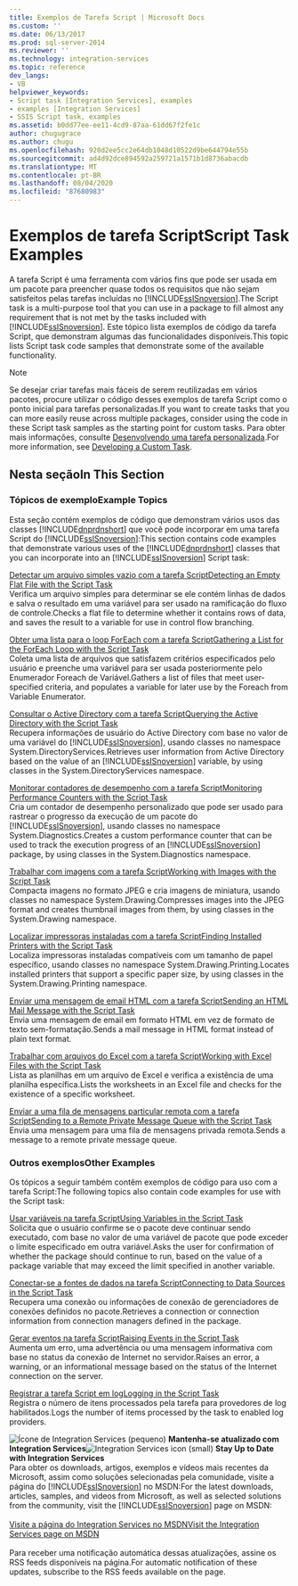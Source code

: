 ```yaml
---
title: Exemplos de Tarefa Script | Microsoft Docs
ms.custom: ''
ms.date: 06/13/2017
ms.prod: sql-server-2014
ms.reviewer: ''
ms.technology: integration-services
ms.topic: reference
dev_langs:
- VB
helpviewer_keywords:
- Script task [Integration Services], examples
- examples [Integration Services]
- SSIS Script task, examples
ms.assetid: b0dd77ee-ee11-4cd9-87aa-61dd67f2fe1c
author: chugugrace
ms.author: chugu
ms.openlocfilehash: 920d2ee5cc2e64db1048d10522d9be644794e55b
ms.sourcegitcommit: ad4d92dce894592a259721a1571b1d8736abacdb
ms.translationtype: MT
ms.contentlocale: pt-BR
ms.lasthandoff: 08/04/2020
ms.locfileid: "87680983"
---
```

# <a name="script-task-examples"></a><span data-ttu-id="bc22e-102">Exemplos de tarefa Script</span><span class="sxs-lookup"><span data-stu-id="bc22e-102">Script Task Examples</span></span>
  <span data-ttu-id="bc22e-103">A tarefa Script é uma ferramenta com vários fins que pode ser usada em um pacote para preencher quase todos os requisitos que não sejam satisfeitos pelas tarefas incluídas no [!INCLUDE[ssISnoversion](../../includes/ssisnoversion-md.md)].</span><span class="sxs-lookup"><span data-stu-id="bc22e-103">The Script task is a multi-purpose tool that you can use in a package to fill almost any requirement that is not met by the tasks included with [!INCLUDE[ssISnoversion](../../includes/ssisnoversion-md.md)].</span></span> <span data-ttu-id="bc22e-104">Este tópico lista exemplos de código da tarefa Script, que demonstram algumas das funcionalidades disponíveis.</span><span class="sxs-lookup"><span data-stu-id="bc22e-104">This topic lists Script task code samples that demonstrate some of the available functionality.</span></span>  
  
> [!NOTE]  
>  <span data-ttu-id="bc22e-105">Se desejar criar tarefas mais fáceis de serem reutilizadas em vários pacotes, procure utilizar o código desses exemplos de tarefa Script como o ponto inicial para tarefas personalizadas.</span><span class="sxs-lookup"><span data-stu-id="bc22e-105">If you want to create tasks that you can more easily reuse across multiple packages, consider using the code in these Script task samples as the starting point for custom tasks.</span></span> <span data-ttu-id="bc22e-106">Para obter mais informações, consulte [Desenvolvendo uma tarefa personalizada](../extending-packages-custom-objects/task/developing-a-custom-task.md).</span><span class="sxs-lookup"><span data-stu-id="bc22e-106">For more information, see [Developing a Custom Task](../extending-packages-custom-objects/task/developing-a-custom-task.md).</span></span>  
  
## <a name="in-this-section"></a><span data-ttu-id="bc22e-107">Nesta seção</span><span class="sxs-lookup"><span data-stu-id="bc22e-107">In This Section</span></span>  
  
### <a name="example-topics"></a><span data-ttu-id="bc22e-108">Tópicos de exemplo</span><span class="sxs-lookup"><span data-stu-id="bc22e-108">Example Topics</span></span>  
 <span data-ttu-id="bc22e-109">Esta seção contém exemplos de código que demonstram vários usos das classes [!INCLUDE[dnprdnshort](../../includes/dnprdnshort-md.md)] que você pode incorporar em uma tarefa Script do [!INCLUDE[ssISnoversion](../../includes/ssisnoversion-md.md)]:</span><span class="sxs-lookup"><span data-stu-id="bc22e-109">This section contains code examples that demonstrate various uses of the [!INCLUDE[dnprdnshort](../../includes/dnprdnshort-md.md)] classes that you can incorporate into an [!INCLUDE[ssISnoversion](../../includes/ssisnoversion-md.md)] Script task:</span></span>  
  
 [<span data-ttu-id="bc22e-110">Detectar um arquivo simples vazio com a tarefa Script</span><span class="sxs-lookup"><span data-stu-id="bc22e-110">Detecting an Empty Flat File with the Script Task</span></span>](../extending-packages-scripting-task-examples/detecting-an-empty-flat-file-with-the-script-task.md)  
 <span data-ttu-id="bc22e-111">Verifica um arquivo simples para determinar se ele contém linhas de dados e salva o resultado em uma variável para ser usado na ramificação do fluxo de controle.</span><span class="sxs-lookup"><span data-stu-id="bc22e-111">Checks a flat file to determine whether it contains rows of data, and saves the result to a variable for use in control flow branching.</span></span>  
  
 [<span data-ttu-id="bc22e-112">Obter uma lista para o loop ForEach com a tarefa Script</span><span class="sxs-lookup"><span data-stu-id="bc22e-112">Gathering a List for the ForEach Loop with the Script Task</span></span>](../extending-packages-scripting-task-examples/gathering-a-list-for-the-foreach-loop-with-the-script-task.md)  
 <span data-ttu-id="bc22e-113">Coleta uma lista de arquivos que satisfazem critérios especificados pelo usuário e preenche uma variável para ser usada posteriormente pelo Enumerador Foreach de Variável.</span><span class="sxs-lookup"><span data-stu-id="bc22e-113">Gathers a list of files that meet user-specified criteria, and populates a variable for later use by the Foreach from Variable Enumerator.</span></span>  
  
 [<span data-ttu-id="bc22e-114">Consultar o Active Directory com a tarefa Script</span><span class="sxs-lookup"><span data-stu-id="bc22e-114">Querying the Active Directory with the Script Task</span></span>](../extending-packages-scripting-task-examples/querying-the-active-directory-with-the-script-task.md)  
 <span data-ttu-id="bc22e-115">Recupera informações de usuário do Active Directory com base no valor de uma variável do [!INCLUDE[ssISnoversion](../../includes/ssisnoversion-md.md)], usando classes no namespace System.DirectoryServices.</span><span class="sxs-lookup"><span data-stu-id="bc22e-115">Retrieves user information from Active Directory based on the value of an [!INCLUDE[ssISnoversion](../../includes/ssisnoversion-md.md)] variable, by using classes in the System.DirectoryServices namespace.</span></span>  
  
 [<span data-ttu-id="bc22e-116">Monitorar contadores de desempenho com a tarefa Script</span><span class="sxs-lookup"><span data-stu-id="bc22e-116">Monitoring Performance Counters with the Script Task</span></span>](../extending-packages-scripting-task-examples/monitoring-performance-counters-with-the-script-task.md)  
 <span data-ttu-id="bc22e-117">Cria um contador de desempenho personalizado que pode ser usado para rastrear o progresso da execução de um pacote do [!INCLUDE[ssISnoversion](../../includes/ssisnoversion-md.md)], usando classes no namespace System.Diagnostics.</span><span class="sxs-lookup"><span data-stu-id="bc22e-117">Creates a custom performance counter that can be used to track the execution progress of an [!INCLUDE[ssISnoversion](../../includes/ssisnoversion-md.md)] package, by using classes in the System.Diagnostics namespace.</span></span>  
  
 [<span data-ttu-id="bc22e-118">Trabalhar com imagens com a tarefa Script</span><span class="sxs-lookup"><span data-stu-id="bc22e-118">Working with Images with the Script Task</span></span>](../extending-packages-scripting-task-examples/working-with-images-with-the-script-task.md)  
 <span data-ttu-id="bc22e-119">Compacta imagens no formato JPEG e cria imagens de miniatura, usando classes no namespace System.Drawing.</span><span class="sxs-lookup"><span data-stu-id="bc22e-119">Compresses images into the JPEG format and creates thumbnail images from them, by using classes in the System.Drawing namespace.</span></span>  
  
 [<span data-ttu-id="bc22e-120">Localizar impressoras instaladas com a tarefa Script</span><span class="sxs-lookup"><span data-stu-id="bc22e-120">Finding Installed Printers with the Script Task</span></span>](../extending-packages-scripting-task-examples/finding-installed-printers-with-the-script-task.md)  
 <span data-ttu-id="bc22e-121">Localiza impressoras instaladas compatíveis com um tamanho de papel específico, usando classes no namespace System.Drawing.Printing.</span><span class="sxs-lookup"><span data-stu-id="bc22e-121">Locates installed printers that support a specific paper size, by using classes in the System.Drawing.Printing namespace.</span></span>  
  
 [<span data-ttu-id="bc22e-122">Enviar uma mensagem de email HTML com a tarefa Script</span><span class="sxs-lookup"><span data-stu-id="bc22e-122">Sending an HTML Mail Message with the Script Task</span></span>](../extending-packages-scripting-task-examples/sending-an-html-mail-message-with-the-script-task.md)  
 <span data-ttu-id="bc22e-123">Envia uma mensagem de email em formato HTML em vez de formato de texto sem-formatação.</span><span class="sxs-lookup"><span data-stu-id="bc22e-123">Sends a mail message in HTML format instead of plain text format.</span></span>  
  
 [<span data-ttu-id="bc22e-124">Trabalhar com arquivos do Excel com a tarefa Script</span><span class="sxs-lookup"><span data-stu-id="bc22e-124">Working with Excel Files with the Script Task</span></span>](../extending-packages-scripting-task-examples/working-with-excel-files-with-the-script-task.md)  
 <span data-ttu-id="bc22e-125">Lista as planilhas em um arquivo de Excel e verifica a existência de uma planilha específica.</span><span class="sxs-lookup"><span data-stu-id="bc22e-125">Lists the worksheets in an Excel file and checks for the existence of a specific worksheet.</span></span>  
  
 [<span data-ttu-id="bc22e-126">Enviar a uma fila de mensagens particular remota com a tarefa Script</span><span class="sxs-lookup"><span data-stu-id="bc22e-126">Sending to a Remote Private Message Queue with the Script Task</span></span>](../extending-packages-scripting-task-examples/sending-to-a-remote-private-message-queue-with-the-script-task.md)  
 <span data-ttu-id="bc22e-127">Envia uma mensagem para uma fila de mensagens privada remota.</span><span class="sxs-lookup"><span data-stu-id="bc22e-127">Sends a message to a remote private message queue.</span></span>  
  
### <a name="other-examples"></a><span data-ttu-id="bc22e-128">Outros exemplos</span><span class="sxs-lookup"><span data-stu-id="bc22e-128">Other Examples</span></span>  
 <span data-ttu-id="bc22e-129">Os tópicos a seguir também contêm exemplos de código para uso com a tarefa Script:</span><span class="sxs-lookup"><span data-stu-id="bc22e-129">The following topics also contain code examples for use with the Script task:</span></span>  
  
 [<span data-ttu-id="bc22e-130">Usar variáveis na tarefa Script</span><span class="sxs-lookup"><span data-stu-id="bc22e-130">Using Variables in the Script Task</span></span>](../extending-packages-scripting/task/using-variables-in-the-script-task.md)  
 <span data-ttu-id="bc22e-131">Solicita que o usuário confirme se o pacote deve continuar sendo executado, com base no valor de uma variável de pacote que pode exceder o limite especificado em outra variável.</span><span class="sxs-lookup"><span data-stu-id="bc22e-131">Asks the user for confirmation of whether the package should continue to run, based on the value of a package variable that may exceed the limit specified in another variable.</span></span>  
  
 [<span data-ttu-id="bc22e-132">Conectar-se a fontes de dados na tarefa Script</span><span class="sxs-lookup"><span data-stu-id="bc22e-132">Connecting to Data Sources in the Script Task</span></span>](../extending-packages-scripting/task/connecting-to-data-sources-in-the-script-task.md)  
 <span data-ttu-id="bc22e-133">Recupera uma conexão ou informações de conexão de gerenciadores de conexões definidos no pacote.</span><span class="sxs-lookup"><span data-stu-id="bc22e-133">Retrieves a connection or connection information from connection managers defined in the package.</span></span>  
  
 [<span data-ttu-id="bc22e-134">Gerar eventos na tarefa Script</span><span class="sxs-lookup"><span data-stu-id="bc22e-134">Raising Events in the Script Task</span></span>](../extending-packages-scripting/task/raising-events-in-the-script-task.md)  
 <span data-ttu-id="bc22e-135">Aumenta um erro, uma advertência ou uma mensagem informativa com base no status da conexão de Internet no servidor.</span><span class="sxs-lookup"><span data-stu-id="bc22e-135">Raises an error, a warning, or an informational message based on the status of the Internet connection on the server.</span></span>  
  
 [<span data-ttu-id="bc22e-136">Registrar a tarefa Script em log</span><span class="sxs-lookup"><span data-stu-id="bc22e-136">Logging in the Script Task</span></span>](../extending-packages-scripting/task/logging-in-the-script-task.md)  
 <span data-ttu-id="bc22e-137">Registra o número de itens processados pela tarefa para provedores de log habilitados.</span><span class="sxs-lookup"><span data-stu-id="bc22e-137">Logs the number of items processed by the task to enabled log providers.</span></span>  
  
<span data-ttu-id="bc22e-138">![Ícone de Integration Services (pequeno)](../media/dts-16.gif "Ícone do Integration Services (pequeno)")  **Mantenha-se atualizado com Integration Services**</span><span class="sxs-lookup"><span data-stu-id="bc22e-138">![Integration Services icon (small)](../media/dts-16.gif "Integration Services icon (small)")  **Stay Up to Date with Integration Services**</span></span><br /> <span data-ttu-id="bc22e-139">Para obter os downloads, artigos, exemplos e vídeos mais recentes da Microsoft, assim como soluções selecionadas pela comunidade, visite a página do [!INCLUDE[ssISnoversion](../../includes/ssisnoversion-md.md)] no MSDN:</span><span class="sxs-lookup"><span data-stu-id="bc22e-139">For the latest downloads, articles, samples, and videos from Microsoft, as well as selected solutions from the community, visit the [!INCLUDE[ssISnoversion](../../includes/ssisnoversion-md.md)] page on MSDN:</span></span><br /><br /> [<span data-ttu-id="bc22e-140">Visite a página do Integration Services no MSDN</span><span class="sxs-lookup"><span data-stu-id="bc22e-140">Visit the Integration Services page on MSDN</span></span>](https://go.microsoft.com/fwlink/?LinkId=136655)<br /><br /> <span data-ttu-id="bc22e-141">Para receber uma notificação automática dessas atualizações, assine os RSS feeds disponíveis na página.</span><span class="sxs-lookup"><span data-stu-id="bc22e-141">For automatic notification of these updates, subscribe to the RSS feeds available on the page.</span></span>  
  
  
